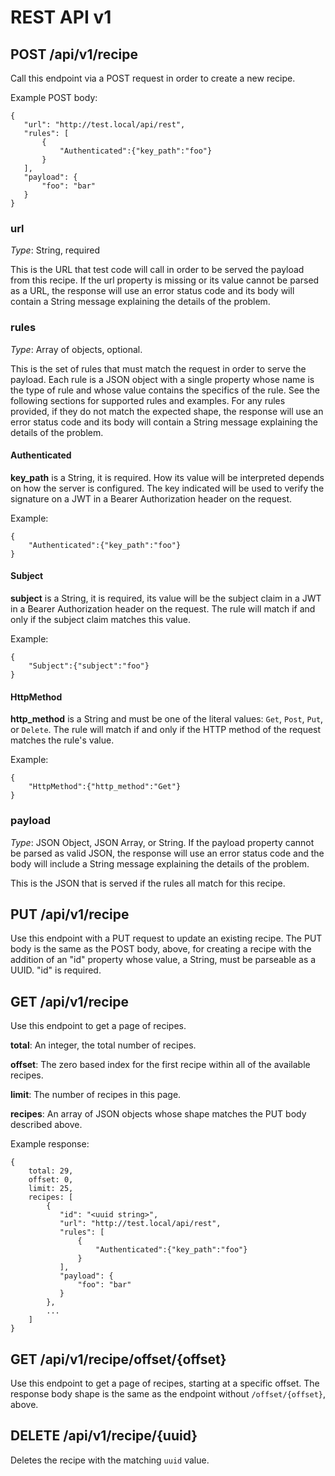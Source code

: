 # REST API v1

## POST /api/v1/recipe

Call this endpoint via a POST request in order to create a new recipe.

Example POST body:

```
{
   "url": "http://test.local/api/rest",
   "rules": [
       {
           "Authenticated":{"key_path":"foo"}
       }
   ],
   "payload": {
       "foo": "bar"
   }
}
```

### url

*Type*: String, required

This is the URL that test code will call in order to be served the payload from this recipe. If the url property is missing or its value cannot be parsed as a URL, the response will use an error status code and its body will contain a String message explaining the details of the problem.

### rules

*Type*: Array of objects, optional.

This is the set of rules that must match the request in order to serve the payload. Each rule is a JSON object with a single property whose name is the type of rule and whose value contains the specifics of the rule. See the following sections for supported rules and examples. For any rules provided, if they do not match the expected shape, the response will use an error status code and its body will contain a String message explaining the details of the problem.

#### Authenticated

**key_path** is a String, it is required. How its value will be interpreted depends on how the server is configured. The key indicated will be used to verify the signature on a JWT in a Bearer Authorization header on the request.

Example:

```
{
    "Authenticated":{"key_path":"foo"}
}
```

#### Subject

**subject** is a String, it is required, its value will be the subject claim in a JWT in a Bearer Authorization header on the request. The rule will match if and only if the subject claim matches this value.

Example:

```
{
    "Subject":{"subject":"foo"}
}
```

#### HttpMethod

**http_method** is a String and must be one of the literal values: `Get`, `Post`, `Put`, or `Delete`. The rule will match if and only if the HTTP method of the request matches the rule's value.

Example:

```
{
    "HttpMethod":{"http_method":"Get"}
}
```

### payload

*Type*: JSON Object, JSON Array, or String. If the payload property cannot be parsed as valid JSON, the response will use an error status code and the body will include a String message explaining the details of the problem.

This is the JSON that is served if the rules all match for this recipe.

## PUT /api/v1/recipe

Use this endpoint with a PUT request to update an existing recipe. The PUT body is the same as the POST body, above, for creating a recipe with the addition of an "id" property whose value, a String, must be parseable as a UUID. "id" is required.

## GET /api/v1/recipe

Use this endpoint to get a page of recipes.

**total**: An integer, the total number of recipes.

**offset**: The zero based index for the first recipe within all of the available recipes.

**limit**: The number of recipes in this page.

**recipes**: An array of JSON objects whose shape matches the PUT body described above.

Example response:

```
{
    total: 29,
    offset: 0,
    limit: 25,
    recipes: [
        {
           "id": "<uuid string>",
           "url": "http://test.local/api/rest",
           "rules": [
               {
                   "Authenticated":{"key_path":"foo"}
               }
           ],
           "payload": {
               "foo": "bar"
           }
        },
        ...
    ]
}
```

## GET /api/v1/recipe/offset/{offset}

Use this endpoint to get a page of recipes, starting at a specific offset. The response body shape is the same as the endpoint without `/offset/{offset}`, above.

## DELETE /api/v1/recipe/{uuid}

Deletes the recipe with the matching `uuid` value.
